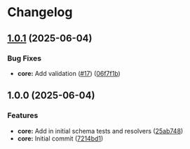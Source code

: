 # Changelog

## [1.0.1](https://github.com/adamlesniak/graphql-codegen-faker/compare/v1.0.0...v1.0.1) (2025-06-04)


### Bug Fixes

* **core:** Add validation ([#17](https://github.com/adamlesniak/graphql-codegen-faker/issues/17)) ([06f7f1b](https://github.com/adamlesniak/graphql-codegen-faker/commit/06f7f1bc02b8c4aa65825e57f4d278c7efef0c1f))

## 1.0.0 (2025-06-04)


### Features

* **core:** Add in initial schema tests and resolvers ([25ab748](https://github.com/adamlesniak/graphql-codegen-faker/commit/25ab74859ee91daeaf7ad1fd41fd5197f58b3398))
* **core:** Initial commit ([7214bd1](https://github.com/adamlesniak/graphql-codegen-faker/commit/7214bd15bb6efbfdd70d9650cde5d7f2c94642b6))
